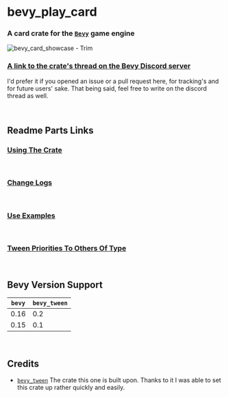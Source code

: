 # bevy_play_card
### A card crate for the [`Bevy`](https://bevyengine.org/) game engine

![bevy_card_showcase - Trim](https://github.com/user-attachments/assets/bf92b236-76ce-4beb-b929-eec4c85ce166)
<br>

### [A link to the crate's thread on the Bevy Discord server](https://discord.com/channels/691052431525675048/1354856571083034866)

I'd prefer it if you opened an issue or a pull request here, for tracking's and for future users' sake.
That being said, feel free to write on the discord thread as well.

<br>

## Readme Parts Links

### [Using The Crate](docs/using_the_crate.md) 
<br>

### [Change Logs](docs/change_logs.md)
<br>

### [Use Examples](examples/use_examples.md)
<br>

### [Tween Priorities To Others Of Type](docs/tween_priorities_to_others_of_type.md)
<br>

## Bevy Version Support
| `bevy` | `bevy_tween` |
|--------|--------------|
| 0.16   | 0.2          |
| 0.15   | 0.1          |
<br>

## Credits
- [`bevy_tween`](https://github.com/Multirious/bevy_tween)
  The crate this one is built upon. Thanks to it I was able to set this crate up rather quickly and easily.
